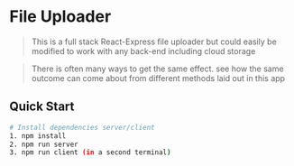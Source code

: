 # File Uploader

> This is a full stack React-Express file uploader but could easily be modified to work with any back-end including cloud storage

> There is often many ways to get the same effect. see how the same outcome can come about from different methods laid out in this app

## Quick Start



```bash
# Install dependencies server/client
1. npm install
2. npm run server
3. npm run client (in a second terminal)
```
